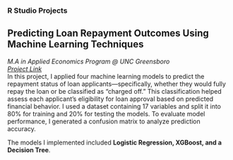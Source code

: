 ### R Studio Projects

## Predicting Loan Repayment Outcomes Using Machine Learning Techniques
*M.A in Applied Economics Program @ UNC Greensboro*\
*[Project Link](https://khalilsakho.github.io/ePortfolio/rproject1)*\
In this project, I applied four machine learning models to predict the repayment status of loan applicants—specifically, whether they would fully repay the loan or be classified as “charged off.” This classification helped assess each applicant’s eligibility for loan approval based on predicted financial behavior. I used a dataset containing 17 variables and split it into 80% for training and 20% for testing the models. To evaluate model performance, I generated a confusion matrix to analyze prediction accuracy.

The models I implemented included **Logistic Regression, XGBoost, and a Decision Tree**. 



